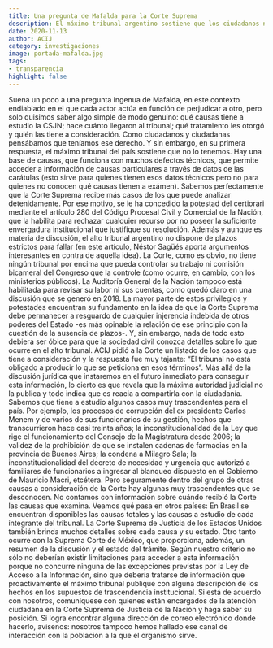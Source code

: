 ```yaml
---
title: Una pregunta de Mafalda para la Corte Suprema
description: El máximo tribunal argentino sostiene que los ciudadanos no tienen derecho a saber cuántos y qué casos estudia, y desde cuándo. Un pedido de acceso a la información pública obtuvo como respuesta que la Corte “no está obligada” a publicitar su agenda de trabajo jurisdiccional pendiente. En otras democracias del continente, como Brasil, México y los Estados Unidos, las cabezas del sistema judicial tienen una política de transparencia que contrasta con la del cuerpo argentino. El vacío revela cierto atraso o desinterés en establecer una comunicación directa con la ciudadanía.
date: 2020-11-13
author: ACIJ
category: investigaciones
image: portada-mafalda.jpg
tags:
- transparencia
highlight: false
---
```


Suena un poco a una pregunta ingenua de Mafalda, en este contexto endiablado en el que cada actor actúa en función de perjudicar a otro, pero solo quisimos saber algo simple de modo genuino: qué causas tiene a estudio la CSJN; hace cuánto llegaron al tribunal; qué tratamiento les otorgó y quién las tiene a consideración. Como ciudadanos y ciudadanas pensábamos que teníamos ese derecho. Y sin embargo, en su primera respuesta, el máximo tribunal del país sostiene que no lo tenemos. Hay una base de causas, que funciona con muchos defectos técnicos, que permite acceder a información de causas particulares a través de datos de las carátulas (esto sirve para quienes tienen esos datos técnicos pero no para quienes no conocen qué causas tienen a exámen). Sabemos perfectamente que la Corte Suprema recibe más casos de los que puede analizar detenidamente. Por ese motivo, se le ha concedido la potestad del certiorari mediante el artículo 280 del Código Procesal Civil y Comercial de la Nación, que la habilita para rechazar cualquier recurso por no poseer la suficiente envergadura institucional que justifique su resolución. Además y aunque es materia de discusión, el alto tribunal argentino no dispone de plazos estrictos para fallar (en este artículo, Néstor Sagüés aporta argumentos interesantes en contra de aquella idea). La Corte, como es obvio, no tiene ningún tribunal por encima que pueda controlar su trabajo ni comisión bicameral del Congreso que la controle (como ocurre, en cambio, con los ministerios públicos). La Auditoría General de la Nación tampoco está habilitada para revisar su labor ni sus cuentas, como quedó claro en una discusión que se generó en 2018. La mayor parte de estos privilegios y potestades encuentran su fundamento en la idea de que la Corte Suprema debe permanecer a resguardo de cualquier injerencia indebida de otros poderes del Estado -es más opinable la relación de ese principio con la cuestión de la ausencia de plazos-. Y, sin embargo, nada de todo esto debiera ser óbice para que la sociedad civil conozca detalles sobre lo que ocurre en el alto tribunal. ACIJ pidió a la Corte un listado de los casos que tiene a consideración y la respuesta fue muy tajante: “El tribunal no está obligado a producir lo que se peticiona en esos términos”. Más allá de la discusión jurídica que instaremos en el futuro inmediato para conseguir esta información, lo cierto es que revela que la máxima autoridad judicial no la publica y todo indica que es reacia a compartirla con la ciudadanía. Sabemos que tiene a estudio algunos casos muy trascendentes para el país. Por ejemplo, los procesos de corrupción del ex presidente Carlos Menem y de varios de sus funcionarios de su gestión, hechos que transcurrieron hace casi treinta años; la inconstitucionalidad de la Ley que rige el funcionamiento del Consejo de la Magistratura desde 2006; la validez de la prohibición de que se instalen cadenas de farmacias en la provincia de Buenos Aires; la condena a Milagro Sala; la inconstitucionalidad del decreto de necesidad y urgencia que autorizó a familiares de funcionarios a ingresar al blanqueo dispuesto en el Gobierno de Mauricio Macri, etcétera. Pero seguramente dentro del grupo de otras causas a consideración de la Corte hay algunas muy trascendentes que se desconocen.  No contamos con información sobre cuándo recibió la Corte las causas que examina. Veamos qué pasa en otros países: En Brasil se encuentran disponibles las causas totales y las causas a estudio de cada integrante del tribunal. La Corte Suprema de Justicia de los Estados Unidos también brinda muchos detalles sobre cada causa y su estado. Otro tanto ocurre con la Suprema Corte de México, que proporciona, además, un resumen de la discusión y el estado del trámite. Según nuestro criterio no sólo no deberían existir limitaciones para acceder a esta información porque no concurre ninguna de las excepciones previstas por la Ley de Acceso a la Información, sino que debería tratarse de información que proactivamente el máximo tribunal publique con alguna descripción de los hechos en los supuestos de trascendencia institucional. Si está de acuerdo con nosotros, comuníquese con quienes están encargados de la atención ciudadana en la Corte Suprema de Justicia de la Nación y haga saber su posición. Si logra encontrar alguna dirección de correo electrónico donde hacerlo, avísenos: nosotros tampoco hemos hallado ese canal de interacción con la población a la que el organismo sirve.